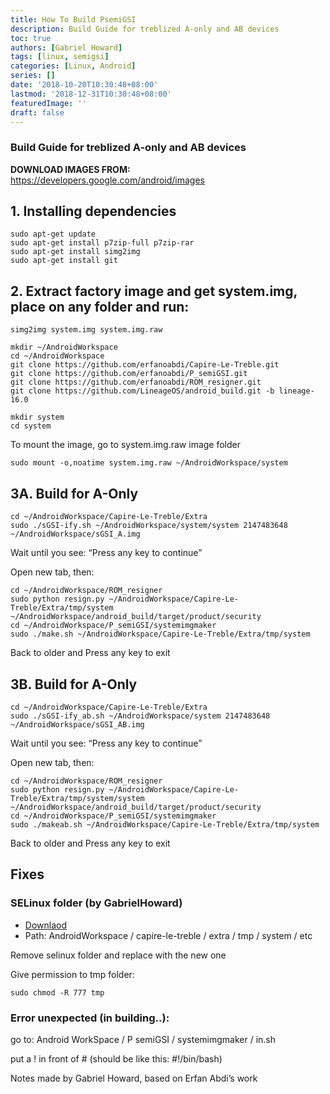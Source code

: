```yaml
---
title: How To Build PsemiGSI
description: Build Guide for treblized A-only and AB devices
toc: true
authors: [Gabriel Howard]
tags: [linux, semigsi]
categories: [Linux, Android]
series: []
date: '2018-10-20T10:30:48+08:00'
lastmod: '2018-12-31T10:30:48+08:00'
featuredImage: ''
draft: false
---
```

### Build Guide for treblized A-only and AB devices

**DOWNLOAD IMAGES FROM:** https://developers.google.com/android/images

## 1. Installing dependencies

```
sudo apt-get update
sudo apt-get install p7zip-full p7zip-rar
sudo apt-get install simg2img
sudo apt-get install git
```

## 2. Extract factory image and get system.img, place on any folder and run:

```
simg2img system.img system.img.raw

mkdir ~/AndroidWorkspace
cd ~/AndroidWorkspace
git clone https://github.com/erfanoabdi/Capire-Le-Treble.git
git clone https://github.com/erfanoabdi/P_semiGSI.git
git clone https://github.com/erfanoabdi/ROM_resigner.git
git clone https://github.com/LineageOS/android_build.git -b lineage-16.0

mkdir system
cd system
```

To mount the image, go to system.img.raw image folder

```
sudo mount -o,noatime system.img.raw ~/AndroidWorkspace/system
```

## 3A. Build for A-Only

```
cd ~/AndroidWorkspace/Capire-Le-Treble/Extra
sudo ./sGSI-ify.sh ~/AndroidWorkspace/system/system 2147483648 ~/AndroidWorkspace/sGSI_A.img
```

Wait until you see: “Press any key to continue”

Open new tab, then:

```
cd ~/AndroidWorkspace/ROM_resigner
sudo python resign.py ~/AndroidWorkspace/Capire-Le-Treble/Extra/tmp/system ~/AndroidWorkspace/android_build/target/product/security
cd ~/AndroidWorkspace/P_semiGSI/systemimgmaker
sudo ./make.sh ~/AndroidWorkspace/Capire-Le-Treble/Extra/tmp/system
```

Back to older and Press any key to exit

## 3B. Build for A-Only

```
cd ~/AndroidWorkspace/Capire-Le-Treble/Extra
sudo ./sGSI-ify_ab.sh ~/AndroidWorkspace/system 2147483648 ~/AndroidWorkspace/sGSI_AB.img
```

Wait until you see: “Press any key to continue”

Open new tab, then:

```
cd ~/AndroidWorkspace/ROM_resigner
sudo python resign.py ~/AndroidWorkspace/Capire-Le-Treble/Extra/tmp/system/system ~/AndroidWorkspace/android_build/target/product/security
cd ~/AndroidWorkspace/P_semiGSI/systemimgmaker
sudo ./makeab.sh ~/AndroidWorkspace/Capire-Le-Treble/Extra/tmp/system
```

Back to older and Press any key to exit

## Fixes
### SELinux folder (by GabrielHoward)

* [Downlaod](http://cloud.educa.madrid.org/index.php/apps/files/?dir=/&fileid=19739779)
* Path: AndroidWorkspace / capire-le-treble / extra / tmp / system / etc

Remove selinux folder and replace with the new one

Give permission to tmp folder:

```
sudo chmod -R 777 tmp
```

### Error unexpected (in building..):
go to: Android WorkSpace / P semiGSI / systemimgmaker / in.sh

put a ! in front of # (should be like this: #!/bin/bash)

Notes made by Gabriel Howard, based on Erfan Abdi’s work
